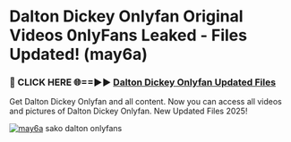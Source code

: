 # Dalton Dickey Onlyfan Original Videos 0nlyFans Leaked - Files Updated! (may6a)

<h3>🔴 CLICK HERE 🌐==►► <a href="https://tinyurl.com/x26r9saj" rel="nofollow">Dalton Dickey Onlyfan Updated Files</a></h3>

Get Dalton Dickey Onlyfan and all content. Now you can access all videos and pictures of Dalton Dickey Onlyfan. New Updated Files 2025!

[![may6a](https://i.imgur.com/LkgZPqh.gif)](https://tinyurl.com/x26r9saj)
sako dalton onlyfans